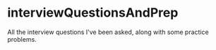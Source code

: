 # interviewQuestionsAndPrep
All the interview questions I've been asked, along with some practice problems.
